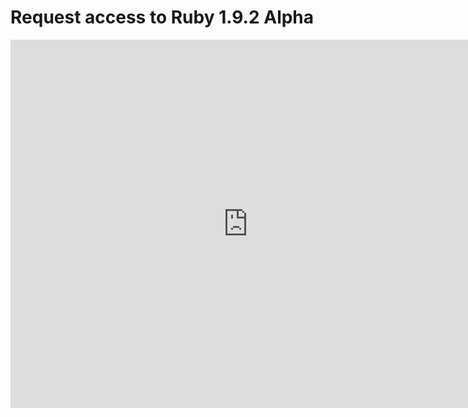 # Request access to Ruby 1.9.2 Alpha

<html>
<iframe src="https://spreadsheets.google.com/embeddedform?formkey=dHYtLUxMazAwNHF4ZlcwSmU4MGRrU2c6MA"
width="760" height="589" frameborder="0" marginheight="0"
marginwidth="0">Loading...</iframe>
</html>
